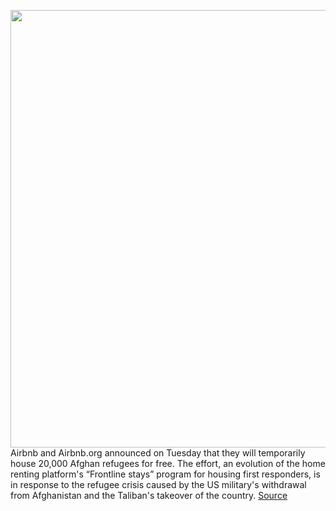 <img src='https://cdn.vox-cdn.com/thumbor/kMteB6ZLEGTYCs7Es0XxVHZ8gSQ=/0x0:3000x2000/1200x800/filters:focal(1260x760:1740x1240)/cdn.vox-cdn.com/uploads/chorus_image/image/69774846/airbnb_keys1.0.jpg' width='700px' /><br/>
Airbnb and Airbnb.org announced on Tuesday that they will temporarily house 20,000 Afghan refugees for free. The effort, an evolution of the home renting platform's “Frontline stays” program for housing first responders, is in response to the refugee crisis caused by the US military's withdrawal from Afghanistan and the Taliban's takeover of the country.
<a href='https://www.theverge.com/2021/8/25/22641268/airbnb-afghan-refugees-housing-relocation-org'> Source <a/>